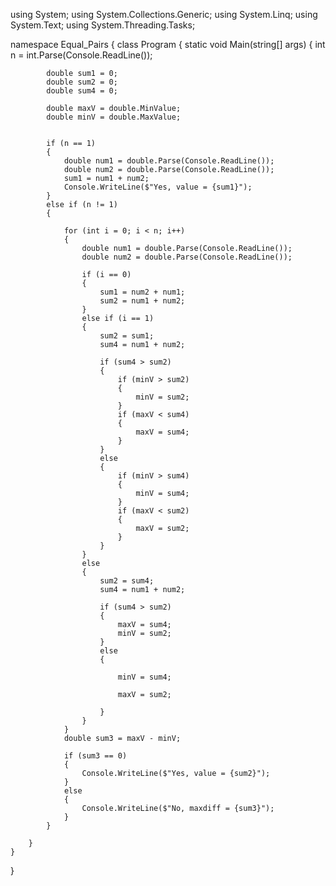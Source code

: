 using System;
using System.Collections.Generic;
using System.Linq;
using System.Text;
using System.Threading.Tasks;

namespace Equal_Pairs
{
    class Program
    {
        static void Main(string[] args)
        {
            int n = int.Parse(Console.ReadLine());

            double sum1 = 0;
            double sum2 = 0;
            double sum4 = 0;

            double maxV = double.MinValue;
            double minV = double.MaxValue;


            if (n == 1)
            {
                double num1 = double.Parse(Console.ReadLine());
                double num2 = double.Parse(Console.ReadLine());
                sum1 = num1 + num2;
                Console.WriteLine($"Yes, value = {sum1}");
            }
            else if (n != 1)
            {

                for (int i = 0; i < n; i++)
                {
                    double num1 = double.Parse(Console.ReadLine());
                    double num2 = double.Parse(Console.ReadLine());

                    if (i == 0)
                    {
                        sum1 = num2 + num1;
                        sum2 = num1 + num2;
                    }
                    else if (i == 1)
                    {
                        sum2 = sum1;
                        sum4 = num1 + num2;

                        if (sum4 > sum2)
                        {
                            if (minV > sum2)
                            {
                                minV = sum2;
                            }
                            if (maxV < sum4)
                            {
                                maxV = sum4;
                            }
                        }
                        else
                        {
                            if (minV > sum4)
                            {
                                minV = sum4;
                            }
                            if (maxV < sum2)
                            {
                                maxV = sum2;
                            }
                        }
                    }
                    else
                    {
                        sum2 = sum4;
                        sum4 = num1 + num2;

                        if (sum4 > sum2)
                        {
                            maxV = sum4;
                            minV = sum2;
                        }
                        else
                        {

                            minV = sum4;

                            maxV = sum2;

                        }
                    }
                }
                double sum3 = maxV - minV;

                if (sum3 == 0)
                {
                    Console.WriteLine($"Yes, value = {sum2}");
                }
                else
                {
                    Console.WriteLine($"No, maxdiff = {sum3}");
                }
            }

        }
    }
}
